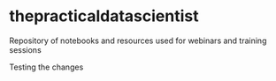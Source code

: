# thepracticaldatascientist

Repository of notebooks and resources used for webinars and training sessions

Testing the changes
